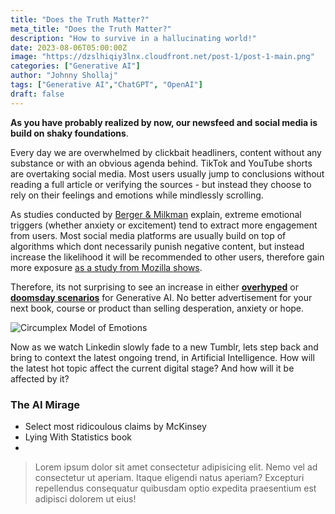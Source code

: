 ```yaml
---
title: "Does the Truth Matter?"
meta_title: "Does the Truth Matter?"
description: "How to survive in a hallucinating world!"
date: 2023-08-06T05:00:00Z
image: "https://dzslhiqiy3lnx.cloudfront.net/post-1/post-1-main.png"
categories: ["Generative AI"]
author: "Johnny Shollaj"
tags: ["Generative AI","ChatGPT", "OpenAI"]
draft: false
---
```


**As you have probably realized by now, our newsfeed and social media is build on shaky foundations**. 

Every day we are  overwhelmed by clickbait headliners, content without any substance or with an obvious agenda behind.
TikTok and YouTube shorts are overtaking social media. Most users usually jump to conclusions without reading a full
article or verifying the sources  - but instead they choose to rely on their feelings and emotions while mindlessly scrolling.

As studies conducted by [Berger & Milkman](https://consumerresearcher.com/jonah-berger-contagious) explain, extreme emotional triggers (whether anxiety or excitement) tend to extract more engagement from users. Most social media platforms are usually build on top of algorithms which dont necessarily punish negative content, but instead increase the likelihood it will be recommended to other users, therefore gain more exposure [as a study from Mozilla shows](https://foundation.mozilla.org/en/youtube/user-controls/).

Therefore, its not surprising to see an increase in either [**overhyped**](https://www.youtube.com/watch?v=RzkD_rTEBYs) or [**doomsday scenarios**](https://www.youtube.com/watch?v=jW2ihBRzLxc&t=172s) for Generative AI. No better advertisement for your next book, course or product than selling desperation, anxiety or hope.

![Circumplex Model of Emotions](https://dzslhiqiy3lnx.cloudfront.net/post-1/post-1-emotions-marketing-v1.png)

Now as we watch Linkedin slowly fade to a new Tumblr, lets step back and bring to context the latest ongoing trend,
in Artificial Intelligence. How will the latest hot topic affect the current digital stage? And how will it be affected
by it?

### The AI Mirage

- Select most ridicoulous claims by McKinsey
- Lying With Statistics book
- 
> Lorem ipsum dolor sit amet consectetur adipisicing elit. Nemo vel ad consectetur ut aperiam. Itaque eligendi natus aperiam? Excepturi repellendus consequatur quibusdam optio expedita praesentium est adipisci dolorem ut eius!


